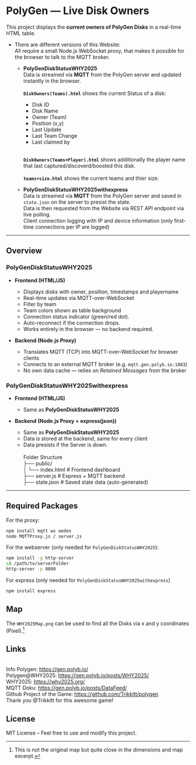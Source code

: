 # PolyGen — Live Disk Owners

This project displays the **current owners of PolyGen Disks** in a real-time HTML table.

- There are different versions of this Website:
<br>All require a small Node.js WebSocket proxy, that makes it possible for the browser to talk to the MQTT broker.

  - **PolyGenDiskStatusWHY2025**
    <br>Data is streamed via **MQTT** from the PolyGen server and updated instantly in the browser. <br>
 <br> **`DiskOwners(Teams).html`** shows the current Status of a disk:
      - Disk ID
      - Disk Name
      - Owner (Team)
      - Position (x,y)
      - Last Update
      - Last Team Change
      - Last claimed by
   
    <br>**`DiskOwners(Teams+Player).html`** shows additionally the player name that last captured/discoverd/boosted this disk. <br>
   <br>**`teams+size.html`** shows the current teams and thier size.

  - **PolyGenDiskStatusWHY2025withexpress**
    <br>Data is streamed via **MQTT** from the PolyGen server and saved in `state.json` on the server to presist the state.
    <br>Data is then requested from the Website via REST API endpoint via live polling.
    <br>Client connection logging with IP and device information (only first-time connections per IP are logged)
    


---

## Overview
### PolyGenDiskStatusWHY2025
- **Frontend (HTML/JS)**  
  - Displays disks with owner, position, timestamps and playername
  - Real-time updates via MQTT-over-WebSocket  
  - Filter by team  
  - Team colors shown as table background
  - Connection status indicator (green/red dot).
  - Auto-reconnect if the connection drops.
  - Works entirely in the browser — no backend required.

- **Backend (Node.js Proxy)**  
  - Translates MQTT (TCP) into MQTT-over-WebSocket for browser clients  
  - Connects to an external MQTT broker (e.g. `mqtt.gen.polyb.io:1883`)  
  - No own data cache — relies on *Retained Messages* from the broker

 ### PolyGenDiskStatusWHY2025withexpress
- **Frontend (HTML/JS)**
  - Same as **PolyGenDiskStatusWHY2025**

- **Backend (Node.js Proxy + express(json))**  
  - Same as **PolyGenDiskStatusWHY2025**
  - Data is stored at the backend, same for every client
  - Data presists if the Server is down.
<br><br> Folder Structure
<br>├── public/
<br>│ └── index.html # Frontend dashboard
<br>├── server.js # Express + MQTT backend
<br>├── state.json # Saved state data (auto-generated)
 
---

## Required Packages
For the proxy:
```bash
npm install mqtt ws aedes
node MQTTProxy.js / server.js
````

For the webserver (only needed for `PolyGenDiskStatusWHY2025`):
```bash
npm install -g http-server
cd /path/to/serverFolder
http-server -p 8080
```

For express (only needed for `PolyGenDiskStatusWHY2025withexpress`)
```bash
npm install express
````

## Map
The `WHY2025Map.png` can be used to find all the Disks via x and y coordinates (Pixel).[^1]
[^1]: This is not the original map but quite close in the dimensions and map excerpt.



## Links
<br>Info Polygen: https://gen.polyb.io/
<br>Polygen@WHY2025: https://gen.polyb.io/posts/WHY2025/
<br>WHY2025: https://why2025.org/
<br>MQTT Doku: https://gen.polyb.io/posts/DataFeed/
<br>Github Project of the Game: https://github.com/Trikkitt/polygen
<br>Thank you @Trikkitt for this awesome game!

## License
MIT License – Feel free to use and modify this project.
